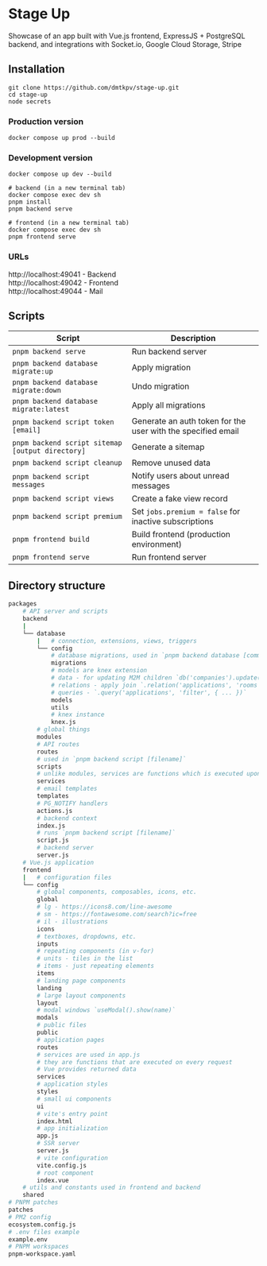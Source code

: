 # Stage Up
Showcase of an app built with Vue.js frontend, ExpressJS + PostgreSQL backend, and integrations with Socket.io, Google Cloud Storage, Stripe



## Installation

```shell
git clone https://github.com/dmtkpv/stage-up.git
cd stage-up
node secrets
```

### Production version
```shell
docker compose up prod --build
```

### Development version
```shell
docker compose up dev --build

# backend (in a new terminal tab)
docker compose exec dev sh
pnpm install
pnpm backend serve

# frontend (in a new terminal tab)
docker compose exec dev sh
pnpm frontend serve
```

### URLs
http://localhost:49041 - Backend  
http://localhost:49042 - Frontend  
http://localhost:49044 - Mail



## Scripts

| Script                                           | Description                                                                                                    |
|--------------------------------------------------|----------------------------------------------------------------------------------------------------------------|
| `pnpm backend serve`                             | Run backend server                                                                                             |
| `pnpm backend database migrate:up`               | Apply migration                                                                                                |
| `pnpm backend database migrate:down`             | Undo migration                                                                                                 |
| `pnpm backend database migrate:latest`           | Apply all migrations                                                                                           |
| `pnpm backend script token [email]`              | Generate an auth token for the user with the specified email                                                   |
| `pnpm backend script sitemap [output directory]` | Generate a sitemap                                                                                             |
| `pnpm backend script cleanup`                    | Remove unused data                                                                                             |
| `pnpm backend script messages`                   | Notify users about unread messages                                                                             |
| `pnpm backend script views`                      | Create a fake view record                                                                                      |
| `pnpm backend script premium`                    | Set `jobs.premium = false` for inactive subscriptions                                                          |
| `pnpm frontend build`                            | Build frontend (production environment)                                                                        |
| `pnpm frontend serve`                            | Run frontend server                                                                                            |



## Directory structure

```sh
packages
    # API server and scripts
    backend
    |
    └── database
        |   # connection, extensions, views, triggers
        └── config
            # database migrations, used in `pnpm backend database [command]`
            migrations
            # models are knex extension
            # data - for updating M2M children `db('companies').update({ branches: [1, 2, 3] })`
            # relations - apply join `.relation('applications', 'rooms')`
            # queries - `.query('applications', 'filter', { ... })`
            models
            utils
            # knex instance
            knex.js
        # global things
        modules
        # API routes
        routes
        # used in `pnpm backend script [filename]`
        scripts
        # unlike modules, services are functions which is executed upon request
        services
        # email templates
        templates
        # PG_NOTIFY handlers
        actions.js
        # backend context
        index.js
        # runs `pnpm backend script [filename]`
        script.js
        # backend server
        server.js
    # Vue.js application
    frontend 
    |   # configuration files
    └── config
        # global components, composables, icons, etc.
        global
        # lg - https://icons8.com/line-awesome
        # sm - https://fontawesome.com/search?ic=free
        # il - illustrations
        icons
        # textboxes, dropdowns, etc.
        inputs
        # repeating components (in v-for)
        # units - tiles in the list
        # items - just repeating elements
        items
        # landing page components
        landing
        # large layout components
        layout
        # modal windows `useModal().show(name)`
        modals
        # public files
        public
        # application pages
        routes 
        # services are used in app.js
        # they are functions that are executed on every request
        # Vue provides returned data 
        services 
        # application styles
        styles
        # small ui components
        ui
        # vite's entry point
        index.html
        # app initialization
        app.js
        # SSR server
        server.js
        # vite configuration
        vite.config.js
        # root component
        index.vue
    # utils and constants used in frontend and backend
    shared
# PNPM patches
patches
# PM2 config
ecosystem.config.js
# .env files example
example.env
# PNPM workspaces
pnpm-workspace.yaml
```


